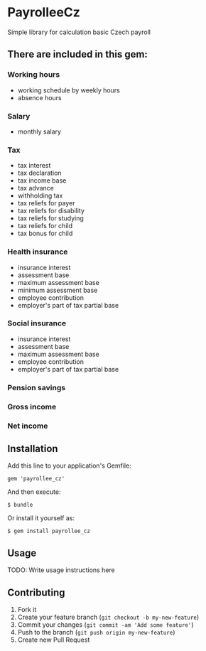 # PayrolleeCz

Simple library for calculation basic Czech payroll

## There are included in this gem:

### Working hours

* working schedule by weekly hours
* absence hours

### Salary
* monthly salary

### Tax

* tax interest
* tax declaration
* tax income base
* tax advance
* withholding tax
* tax reliefs for payer
* tax reliefs for disability
* tax reliefs for studying
* tax reliefs for child
* tax bonus for child

### Health insurance

* insurance interest
* assessment base
* maximum assessment base
* minimum assessment base
* employee contribution
* employer's part of tax partial base

### Social insurance

* insurance interest
* assessment base
* maximum assessment base
* employee contribution
* employer's part of tax partial base

### Pension savings

### Gross income

### Net income

## Installation

Add this line to your application's Gemfile:

    gem 'payrollee_cz'

And then execute:

    $ bundle

Or install it yourself as:

    $ gem install payrollee_cz

## Usage

TODO: Write usage instructions here

## Contributing

1. Fork it
2. Create your feature branch (`git checkout -b my-new-feature`)
3. Commit your changes (`git commit -am 'Add some feature'`)
4. Push to the branch (`git push origin my-new-feature`)
5. Create new Pull Request
